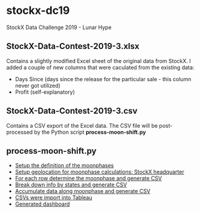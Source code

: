 # stockx-dc19
StockX Data Challenge 2019 - Lunar Hype

## StockX-Data-Contest-2019-3.xlsx
Contains a slightly modified Excel sheet of the original data from StockX.  I added a couple of new columns that were caculated from the existing data:
  *  Days Since (days since the release for the particular sale - this column never got utilized)
  *  Profit (self-explanatory)

## StockX-Data-Contest-2019-3.csv
Contains a CSV export of the Excel data.  The CSV file will be post-processed by the Python script **process-moon-shift.py**

## process-moon-shift.py
  *  [Setup the definition of the moonphases](https://github.com/saromleang/stockx-dc19/blob/master/process-moon-shift.py#L75-L86)
  *  [Setup geolocation for moonphase calculations: StockX headquarter](https://github.com/saromleang/stockx-dc19/blob/master/process-moon-shift.py#L89)
  *  [For each row determine the moonphase and generate CSV](https://github.com/saromleang/stockx-dc19/blob/master/process-moon-shift.py#L94-L107)
  *  [Break down info by states and generate CSV](https://github.com/saromleang/stockx-dc19/blob/master/process-moon-shift.py#L109-L129)
  *  [Accumulate data along moonphase and generate CSV](https://github.com/saromleang/stockx-dc19/blob/master/process-moon-shift.py#L131-L150)
  *  [CSVs were import into Tableau](https://github.com/saromleang/stockx-dc19/blob/master/Moonphase.twb)
  *  [Generated dashboard](https://github.com/saromleang/stockx-dc19/blob/master/Dashboard%201.png)
